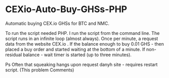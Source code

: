 CEXio-Auto-Buy-GHSs-PHP
=======================

Automatic buying CEX.io GHSs for BTC and NMC.

To run the script needed PHP. 
I run the script from the command line. 
The script runs in an infinite loop (almost always). 
Once per minute, a request data from the website CEX.io . 
If the balance enough to buy 0.01 GHS - then placed a buy order and started waiting at the bottom of a minute. 
If non-residual balance - wait timer is started (up to three minutes). 

Ps Often that squeaking hangs upon request danyh site - requires restart script. (This problem Comments)
